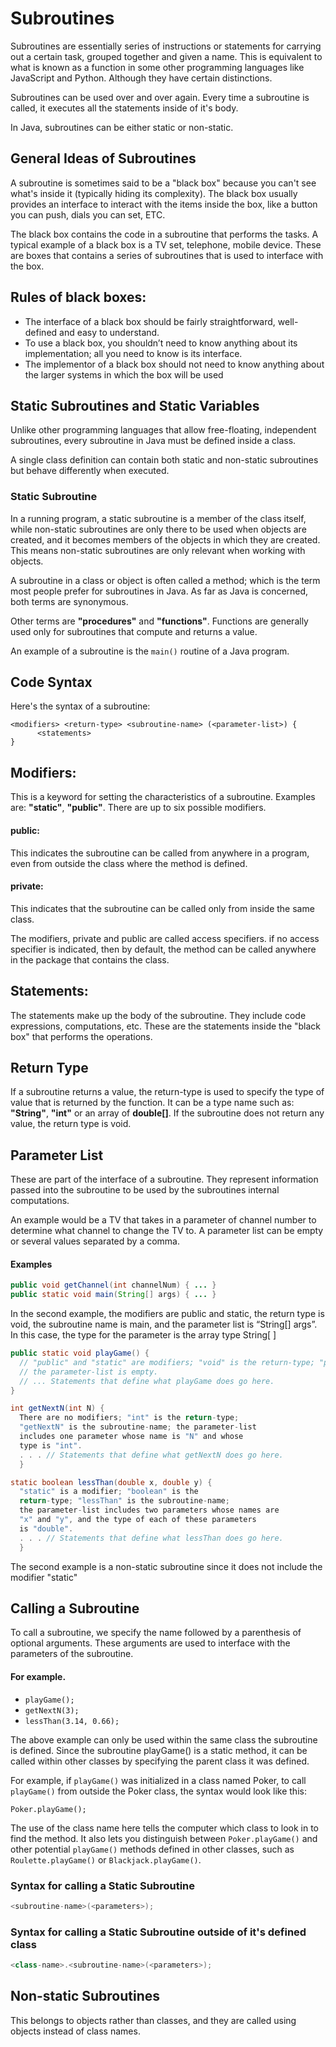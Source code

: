# Subroutines
Subroutines are essentially series of instructions or statements for carrying out a certain task, 
grouped together and given a name. 
This is equivalent to what is known as a function in some other programming languages like JavaScript and Python.
Although they have certain distinctions.

Subroutines can be used over and over again. Every time a subroutine is called, 
it executes all the statements inside of it's body.

In Java, subroutines can be either static or non-static.

## General Ideas of Subroutines
A subroutine is sometimes said to be a "black box" because you can't see what's inside 
it (typically hiding its complexity). The black box usually provides an interface to interact with the items
inside the box, like a button you can push, dials you can set, ETC.

The black box contains the code in a subroutine that performs the tasks.
A typical example of a black box is a TV set, telephone, mobile device.
These are boxes that contains a series of subroutines that is used to interface with the box.

## Rules of black boxes:
- The interface of a black box should be fairly straightforward, well-defined and easy to understand.
- To use a black box, you shouldn’t need to know anything about its implementation; all you need to know is its interface.
- The implementor of a black box should not need to know anything about the larger systems in which the box will be used

## Static Subroutines and Static Variables
Unlike other programming languages that allow free-floating, independent subroutines, every subroutine in Java
must be defined inside a class.

A single class definition can contain both static and non-static subroutines but behave differently when executed.

### Static Subroutine
In a running program, a static subroutine is a member of the class itself, while non-static subroutines
are only there to be used when objects are created, and it becomes members of the objects in which they are created.
This means non-static subroutines are only relevant when working with objects.

A subroutine in a class or object is often called a method; which is the term most people prefer for subroutines in
Java. As far as Java is concerned, both terms are synonymous.

Other terms are **"procedures"** and **"functions"**.
Functions are generally used only for subroutines that compute and returns a value.

An example of a subroutine is the `main()` routine of a Java program.

## Code Syntax
Here's the syntax of a subroutine:

```shell
<modifiers> <return-type> <subroutine-name> (<parameter-list>) {
      <statements>
}
```

## Modifiers:
This is a keyword for setting the characteristics of a subroutine.
Examples are: **"static"**, **"public"**. There are up to six possible modifiers.

#### public: 
This indicates the subroutine can be called from anywhere in a program, 
even from outside the class where the method is defined.

#### private: 
This indicates that the subroutine can be called only from inside the same class.

The modifiers, private and public are called access specifiers.
if no access specifier is indicated, then by default, the method can be called anywhere in the package 
that contains the class.

## Statements:
The statements make up the body of the subroutine. They include code expressions, computations, etc.
These are the statements inside the "black box" that performs the operations.

## Return Type
If a subroutine returns a value, the return-type is used to specify the type of value that is returned by the function.
It can be a type name such as: **"String"**, **"int"** or an array of **double[]**.
If the subroutine does not return any value, the return type is void.

## Parameter List
These are part of the interface of a subroutine. They represent information passed into the subroutine 
to be used by the subroutines internal computations.

An example would be a TV that takes in a parameter of channel number to determine what channel to change the TV to.
A parameter list can be empty or several values separated by a comma.

#### Examples
```java
public void getChannel(int channelNum) { ... }
public static void main(String[] args) { ... }
```
In the second example, the modifiers are public and static, the return type is void,
the subroutine name is main, and the parameter list is “String[] args”.
In this case, the type for the parameter is the array type String[ ]

```java
public static void playGame() {
  // "public" and "static" are modifiers; "void" is the return-type; "playGame" is the subroutine name,
  // the parameter-list is empty.
  // ... Statements that define what playGame does go here.
}
```

```java
int getNextN(int N) {
  There are no modifiers; "int" is the return-type;
  "getNextN" is the subroutine-name; the parameter-list
  includes one parameter whose name is "N" and whose
  type is "int".
  . . . // Statements that define what getNextN does go here.
  }
```

```java
static boolean lessThan(double x, double y) {
  "static" is a modifier; "boolean" is the
  return-type; "lessThan" is the subroutine-name;
  the parameter-list includes two parameters whose names are
  "x" and "y", and the type of each of these parameters
  is "double".
  . . . // Statements that define what lessThan does go here.
  }
```

  The second example is a non-static subroutine since it does not include the modifier "static"

## Calling a Subroutine
To call a subroutine, we specify the name followed by a parenthesis of optional arguments.
These arguments are used to interface with the parameters of the subroutine.

#### For example.
- `playGame();`
- `getNextN(3);`
- `lessThan(3.14, 0.66);`

The above example can only be used within the same class the subroutine is defined.
Since the subroutine playGame() is a static method, it can be called within other classes
by specifying the parent class it was defined.

For example, if `playGame()` was initialized in a class named Poker,
to call `playGame()` from outside the Poker class, the syntax would look like this:

`Poker.playGame();`

The use of the class name here tells the computer which class to look in to find the method. It
also lets you distinguish between `Poker.playGame()` and other potential `playGame()` methods
defined in other classes, such as `Roulette.playGame()` or `Blackjack.playGame()`.

### Syntax for calling a Static Subroutine

```java
<subroutine-name>(<parameters>);
```

### Syntax for calling a Static Subroutine outside of it's defined class
```java
<class-name>.<subroutine-name>(<parameters>);
```
## Non-static Subroutines
This belongs to objects rather than classes, and they are called using objects instead of class names.